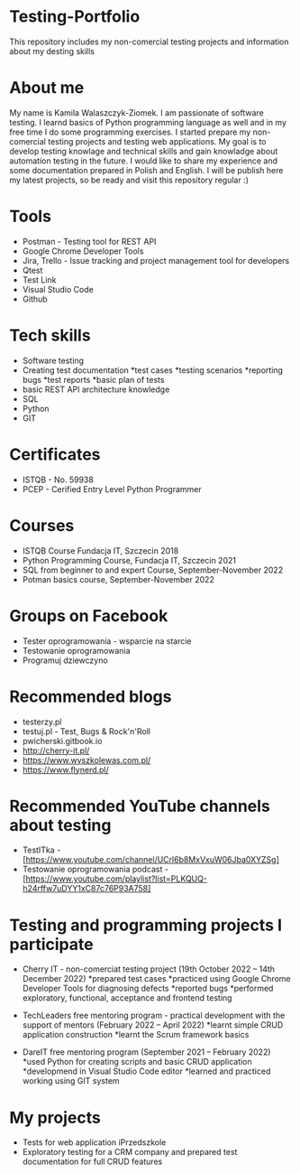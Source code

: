 # Testing-Portfolio
This repository includes my non-comercial testing projects and information about my desting skills

# About me
My name is Kamila Walaszczyk-Ziomek. I am passionate of software testing. I learnd basics of Python programming language as well and in my free time I do some programming exercises. I started prepare my non-comercial testing projects and testing web applications. My goal is to develop testing knowlage and technical skills and gain knowladge about automation testing in the future. I would like to share my experience and some documentation prepared in Polish and English. I will be publish here my latest projects, so be ready and visit this repository regular :)

# Tools

* Postman - Testing tool for REST API
* Google Chrome Developer Tools
* Jira, Trello - Issue tracking and project management tool for developers
* Qtest
* Test Link
* Visual Studio Code
* Github

# Tech skills

* Software testing
* Creating test documentation
*test cases
*testing scenarios
*reporting bugs
*test reports
*basic plan of tests
* basic REST API architecture knowledge
* SQL
* Python
* GIT

# Certificates
* ISTQB - No. 59938
* PCEP - Cerified Entry Level Python Programmer 

# Courses

* ISTQB Course Fundacja IT, Szczecin 2018
* Python Programming Course, Fundacja IT, Szczecin 2021
* SQL from beginner to and expert Course, September-November 2022
* Potman basics course, September-November 2022

# Groups on Facebook

* Tester oprogramowania - wsparcie na starcie
* Testowanie oprogramowania
* Programuj dziewczyno

# Recommended blogs
* testerzy.pl
* testuj.pl - Test, Bugs & Rock'n'Roll
* pwicherski.gitbook.io
* http://cherry-it.pl/
* https://www.wyszkolewas.com.pl/
* https://www.flynerd.pl/

# Recommended YouTube channels about testing

* TestITka - [https://www.youtube.com/channel/UCrl6b8MxVxuW06Jba0XYZSg]
* Testowanie oprogramowania podcast - [https://www.youtube.com/playlist?list=PLKQUQ-h24rffw7uDYY1xC87c76P93A758]


# Testing and programming projects I participate

* Cherry IT - non-comerciat testing project  (19th October 2022 – 14th December 2022)
*prepared test cases
*practiced using Google Chrome Developer Tools for diagnosing defects
*reported bugs
*performed exploratory, functional, acceptance and frontend testing

* TechLeaders free mentoring program - practical development with the support of mentors (February 2022 – April 2022)
*learnt simple CRUD application construction
*learnt the Scrum framework basics

* DareIT free mentoring program (September 2021 – February 2022)
*used Python for creating scripts and basic CRUD application
*developmend in Visual Studio Code editor
*learned and practiced working using GIT system

# My projects

* Tests for web application iPrzedszkole
* Exploratory testing for a CRM company and prepared test documentation for full CRUD features 

